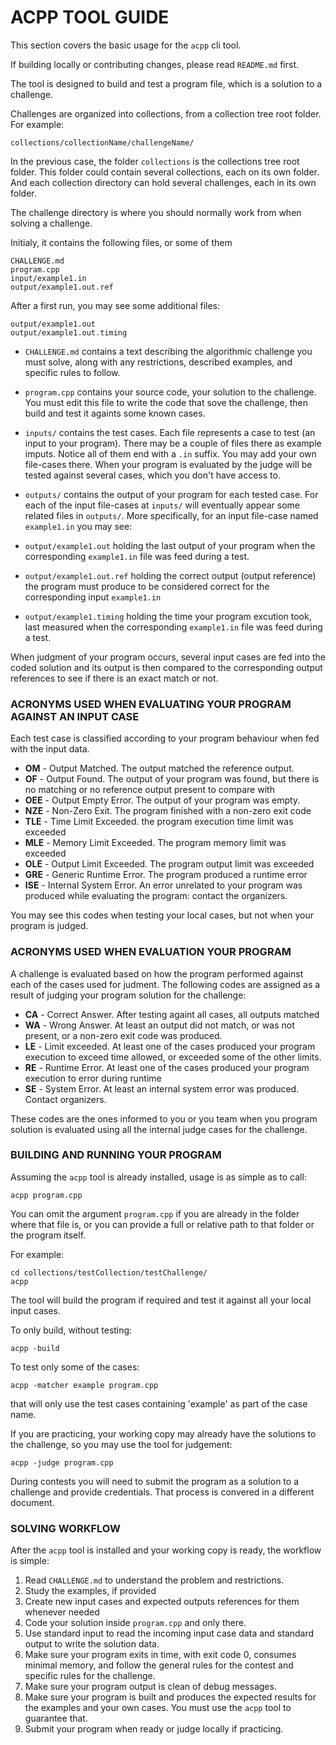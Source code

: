 # ACPP TOOL GUIDE #

This section covers the basic usage for the `acpp` cli tool.

If building locally or contributing changes, please read `README.md` first.

The tool is designed to build and test a program file, which is a solution to a challenge.

Challenges are organized into collections, from a collection tree root folder. For example:

```
collections/collectionName/challengeName/
```

In the previous case, the folder `collections` is the collections tree root folder. This folder could contain several collections, each on its own folder. And each collection directory can hold several challenges, each in its own folder.

The challenge directory is where you should normally work from when solving a challenge. 

Initialy, it contains the following files, or some of them

```
CHALLENGE.md
program.cpp
input/example1.in
output/example1.out.ref
```

After a first run, you may see some additional files:

```
output/example1.out
output/example1.out.timing
```

- `CHALLENGE.md` contains a text describing the algorithmic challenge you must solve, along with any restrictions, described examples, and specific rules to follow.

- `program.cpp` contains your source code, your solution to the challenge. You must edit this file to write the code that sove the challenge, then build and test it againts some known cases.

- `inputs/` contains the test cases. Each file represents a case to test (an input to your program). There may be a couple of files there as example imputs. Notice all of them end with a `.in` suffix. You may add your own file-cases there. When your program is evaluated by the judge will be tested against several cases, which you don't have access to.

- `outputs/` contains the output of your program for each tested case. For each of the input file-cases at `inputs/` will eventually appear some related files in `outputs/`. More specifically, for an input file-case named `example1.in` you may see:

- `output/example1.out` holding the last output of your program when the corresponding `example1.in` file was feed during a test.

- `output/example1.out.ref` holding the correct output (output reference) the program must produce to be considered correct for the corresponding input `example1.in`

- `output/example1.timing` holding the time your program excution took, last measured when the corresponding `example1.in` file was feed during a test.

When judgment of your program occurs, several input cases are fed into the coded solution and its output is then compared to the corresponding output references to see if there is an exact match or not.

### ACRONYMS USED WHEN EVALUATING YOUR PROGRAM AGAINST AN INPUT CASE ###

Each test case is classified according to your program behaviour when fed with the input data.

- __OM__ - Output Matched. The output matched the reference output.
- __OF__ - Output Found. The output of your program was found, but there is no matching or no reference output present to compare with
- __OEE__ - Output Empty Error. The output of your program was empty. 
- __NZE__ - Non-Zero Exit. The program finished with a non-zero exit code
- __TLE__ - Time Limit Exceeded. the program execution time limit was exceeded
- __MLE__ - Memory Limit Exceeded. The program memory limit was exceeded
- __OLE__ - Output Limit Exceeded. The program output limit was exceeded	
- __GRE__ - Generic Runtime Error. The program produced a runtime error
- __ISE__ - Internal System Error. An error unrelated to your program was produced while evaluating the program: contact the organizers.	

You may see this codes when testing your local cases, but not when your program is judged.

### ACRONYMS USED WHEN EVALUATION YOUR PROGRAM ###
A challenge is evaluated based on how the program performed against each of the cases used for judment. The following codes are assigned as a result of judging your program solution for the challenge:

- __CA__ - Correct Answer. After testing againt all cases, all outputs matched
- __WA__ - Wrong Answer. At least an output did not match, or was not present, or a non-zero exit code was produced.
- __LE__ - Limit exceeded. At least one of the cases produced your program execution to exceed  time allowed, or exceeded some of the other limits.
- __RE__ - Runtime Error. At least one of the cases produced your program execution to error during runtime
- __SE__ - System Error. At least an internal system error was produced. Contact organizers.

These codes are the ones informed to you or you team when you program solution is evaluated using all the internal judge cases for the challenge.


### BUILDING AND RUNNING YOUR PROGRAM ###

Assuming the `acpp` tool is already installed, usage is as simple as to call:

 ```
 acpp program.cpp
 ```

 You can omit the argument `program.cpp` if you are already in the folder where that file is, or you can provide a full or relative path to that folder or the program itself.

 For example:

 ```
 cd collections/testCollection/testChallenge/
 acpp
 ```

 The tool will build the program if required and test it against all your local input cases.

 To only build, without testing:

 ```
 acpp -build
 ```

 To test only some of the cases:

 ```
 acpp -matcher example program.cpp
 ```
 
 that will only use the test cases containing 'example' as part of the case name.

 If you are practicing, your working copy may already have the solutions to the challenge, so you may use the tool for judgement:

 ```
 acpp -judge program.cpp
 ```

 During contests you will need to submit the program as a solution to a challenge and provide credentials. That process is convered in a different document.

### SOLVING WORKFLOW ###

After the `acpp` tool is installed and your working copy is ready, the workflow is simple:

1. Read `CHALLENGE.md` to understand the problem and restrictions.
1. Study the examples, if provided
1. Create new input cases and expected outputs references for them whenever needed
1. Code your solution inside `program.cpp` and only there.
1. Use standard input to read the incoming input case data and standard output to write the solution data.
1. Make sure your program exits in time, with exit code 0, consumes minimal memory, and follow the general rules for the contest and specific rules for the challenge.
1. Make sure your program output is clean of debug messages.
1. Make sure your program is built and produces the expected results for the examples and your own cases. You must use the `acpp` tool to guarantee that.
1. Submit your program when ready or judge locally if practicing.
